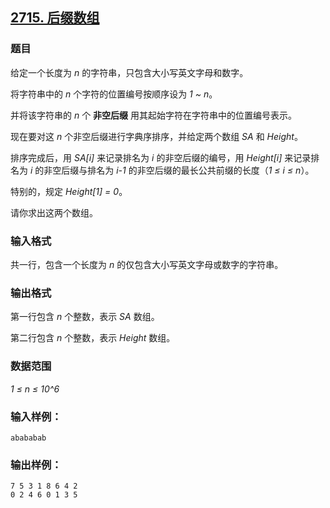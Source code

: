 ## [2715. 后缀数组](https://www.acwing.com/problem/content/2717/)

### 题目

给定一个长度为 *n* 的字符串，只包含大小写英文字母和数字。

将字符串中的 *n* 个字符的位置编号按顺序设为 *1 ~ n*。

并将该字符串的 *n* 个 **非空后缀** 用其起始字符在字符串中的位置编号表示。

现在要对这 *n* 个非空后缀进行字典序排序，并给定两个数组 *SA* 和 *Height*。

排序完成后，用 *SA[i]* 来记录排名为 *i* 的非空后缀的编号，用 *Height[i]* 来记录排名为 *i* 的非空后缀与排名为 *i-1* 的非空后缀的最长公共前缀的长度（*1 ≤ i ≤ n*）。

特别的，规定 *Height[1] = 0*。

请你求出这两个数组。

### 输入格式

共一行，包含一个长度为 *n* 的仅包含大小写英文字母或数字的字符串。

### 输出格式

第一行包含 *n* 个整数，表示 *SA* 数组。

第二行包含 *n* 个整数，表示 *Height* 数组。

### 数据范围

*1 ≤ n ≤ 10^6*

### 输入样例：

```
abababab
```

### 输出样例：

```
7 5 3 1 8 6 4 2
0 2 4 6 0 1 3 5
```
